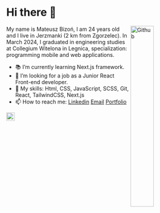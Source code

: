 # Hi there 👋

<img width="35%" align="right" alt="Github" src="https://user-images.githubusercontent.com/48678280/88862734-4903af80-d201-11ea-968b-9c939d88a37c.gif" />

My name is Mateusz Bizoń, I am 24 years old and I live in Jerzmanki (2 km from Zgorzelec). In March 2024, I graduated in engineering studies at Collegium Witelona in Legnica, specialization: programming mobile and web applications.

- 📚 I’m currently learning Next.js framework.
- 👯 I’m looking for a job as a Junior React Front-end developer.
- 🔭 My skills: Html, CSS, JavaScript, SCSS, Git, React, TailwindCSS, Next.js
- 📫 How to reach me: [Linkedin](https://www.linkedin.com/in/mateusz-bizo%C5%84-ab5672304/) [Email](mailto:mat-biz@wp.pl) [Portfolio](https://portfoliomateuszbizon.netlify.app/)

<div>
  <a href="https://www.linkedin.com/in/mateusz-bizo%C5%84-ab5672304/" target="_blank">
    <img align="left" alt="Mateusz's Linkdein" width="22px" src="https://cdn.jsdelivr.net/npm/simple-icons@v3/icons/linkedin.svg" />
  </a>
</div>
